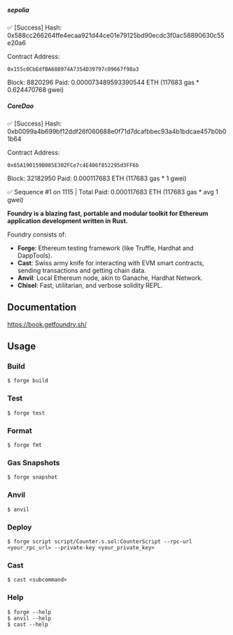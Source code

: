 ##### sepolia
✅  [Success] Hash: 0x588cc266264ffe4ecaa921d44ce01e79125bd90ecdc3f0ac58890630c55e20a6

Contract Address: 
```
0x155c0CbEdfBA688974A7354D39797c09667f98a3
```                                                                     
Block: 8820296
Paid: 0.000073489593390544 ETH (117683 gas * 0.624470768 gwei)

##### CoreDao
✅  [Success] Hash: 0xb0099a4b699bf12ddf26f060688e0f71d7dcafbbec93a4b1bdcae457b0b01b64

Contract Address: 
```
0x65A190159B085E302FCe7c4E406f852295d3FF6b
```

Block: 32182950
Paid: 0.000117683 ETH (117683 gas * 1 gwei)

✅ Sequence #1 on 1115 | Total Paid: 0.000117683 ETH (117683 gas * avg 1 gwei) 


**Foundry is a blazing fast, portable and modular toolkit for Ethereum application development written in Rust.**

Foundry consists of:

-   **Forge**: Ethereum testing framework (like Truffle, Hardhat and DappTools).
-   **Cast**: Swiss army knife for interacting with EVM smart contracts, sending transactions and getting chain data.
-   **Anvil**: Local Ethereum node, akin to Ganache, Hardhat Network.
-   **Chisel**: Fast, utilitarian, and verbose solidity REPL.

## Documentation

https://book.getfoundry.sh/

## Usage

### Build

```shell
$ forge build
```

### Test

```shell
$ forge test
```

### Format

```shell
$ forge fmt
```

### Gas Snapshots

```shell
$ forge snapshot
```

### Anvil

```shell
$ anvil
```

### Deploy

```shell
$ forge script script/Counter.s.sol:CounterScript --rpc-url <your_rpc_url> --private-key <your_private_key>
```

### Cast

```shell
$ cast <subcommand>
```

### Help

```shell
$ forge --help
$ anvil --help
$ cast --help
```

